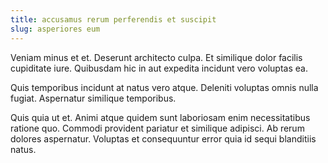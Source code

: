 ```yaml
---
title: accusamus rerum perferendis et suscipit
slug: asperiores eum
---
```


Veniam minus et et. Deserunt architecto culpa. Et similique dolor facilis cupiditate iure. Quibusdam hic in aut expedita incidunt vero voluptas ea.

Quis temporibus incidunt at natus vero atque. Deleniti voluptas omnis nulla fugiat. Aspernatur similique temporibus.

Quis quia ut et. Animi atque quidem sunt laboriosam enim necessitatibus ratione quo. Commodi provident pariatur et similique adipisci. Ab rerum dolores aspernatur. Voluptas et consequuntur error quia id sequi blanditiis natus.
